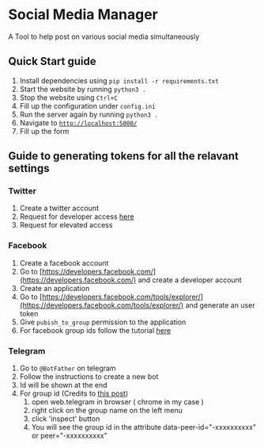 # Social Media Manager
A Tool to help post on various social media simultaneously

## Quick Start guide
1. Install dependencies using `pip install -r requirements.txt`
2. Start the website by running `python3 .`
3. Stop the website using `Ctrl+C`
4. Fill up the configuration under `config.ini`
5. Run the server again by running `python3 .`
6. Navigate to [`http://localhost:5000/`](http://localhost:5000/)
7. Fill up the form


## Guide to generating tokens for all the relavant settings

### Twitter
1. Create a twitter account
2. Request for developer access [here](https://developer.twitter.com/)
3. Request for elevated access

### Facebook
1. Create a facebook account
2. Go to [https://developers.facebook.com/](https://developers.facebook.com/) and create a developer account
3. Create an application
4. Go to [https://developers.facebook.com/tools/explorer/](https://developers.facebook.com/tools/explorer/) and generate an user token
5. Give `pubish_to_group` permission to the application
6. For facebook group ids follow the tutorial [here](https://www.slickremix.com/how-to-get-your-facebook-group-id/)


### Telegram
1. Go to `@BotFather` on telegram
2. Follow the instructions to create a new bot
3. Id will be shown at the end
4. For group id (Credits to [this post](https://stackoverflow.com/questions/32423837/telegram-bot-how-to-get-a-group-chat-id))
   1. open web.telegram in browser ( chrome in my case )
   2. right click on the group name on the left menu
   3. click 'inspect' button
   4. You will see the group id in the attribute data-peer-id="-xxxxxxxxxx" or peer="-xxxxxxxxxx"

